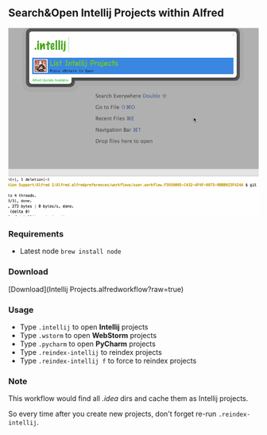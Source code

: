 ## Search&Open Intellij Projects within Alfred

![](intellij-projects.gif)

### Requirements

- Latest node `brew install node`

### Download

[Download](Intellij Projects.alfredworkflow?raw=true)

### Usage

- Type `.intellij` to open **Intellij** projects
- Type `.wstorm` to open **WebStorm** projects
- Type `.pycharm` to open **PyCharm** projects
- Type `.reindex-intellij` to reindex projects
- Type `.reindex-intellij f` to force to reindex projects

### Note

This workflow would find all *.idea* dirs and cache them as Intellij projects.

So every time after you create new projects, don't forget re-run `.reindex-intellij`.




